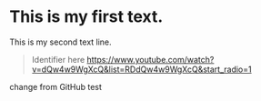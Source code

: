 This is my first text.
=======
This is my second text line.

>Identifier here https://www.youtube.com/watch?v=dQw4w9WgXcQ&list=RDdQw4w9WgXcQ&start_radio=1

change from GitHub test
